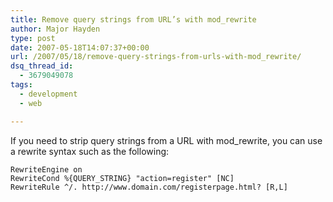 ```yaml
---
title: Remove query strings from URL’s with mod_rewrite
author: Major Hayden
type: post
date: 2007-05-18T14:07:37+00:00
url: /2007/05/18/remove-query-strings-from-urls-with-mod_rewrite/
dsq_thread_id:
  - 3679049078
tags:
  - development
  - web

---
```

If you need to strip query strings from a URL with mod_rewrite, you can use a rewrite syntax such as the following:

```apache2
RewriteEngine on
RewriteCond %{QUERY_STRING} "action=register" [NC]
RewriteRule ^/. http://www.domain.com/registerpage.html? [R,L]
```
